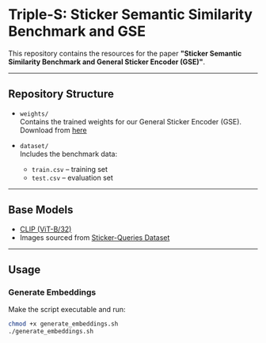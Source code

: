 # Triple-S: Sticker Semantic Similarity Benchmark and GSE  

This repository contains the resources for the paper **"Sticker Semantic Similarity Benchmark and General Sticker Encoder (GSE)"**.  

---

## Repository Structure  

- `weights/`  
  Contains the trained weights for our General Sticker Encoder (GSE).
  Download from [here](https://drive.google.com/file/d/1aql9DMz44Fgf708cxGHe7nSJl_7Axzi7/view?usp=sharing)

- `dataset/`  
  Includes the benchmark data:  
  - `train.csv` – training set  
  - `test.csv` – evaluation set  

---

## Base Models  

- [CLIP (ViT-B/32)](https://huggingface.co/openai/clip-vit-base-patch32)  
- Images sourced from [Sticker-Queries Dataset](https://huggingface.co/datasets/metchee/sticker-queries)  

---

## Usage  

### Generate Embeddings  

Make the script executable and run:  

```bash
chmod +x generate_embeddings.sh
./generate_embeddings.sh
